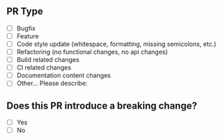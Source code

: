 <!---
  Please read the contribution guide before sending your first commit:
   https://github.com/sharvit/nodejs-redirect/blob/master/contributing.md

  Describe your changes in detail
  Why is this change required? What problem does it solve?
  If it fixes an open issue, please link to the issue here.
-->

## PR Type

<!---
  What types of changes does your code introduce?
  Put an `x` in all the boxes that apply:
-->

* [ ] Bugfix
* [ ] Feature
* [ ] Code style update (whitespace, formatting, missing semicolons, etc.)
* [ ] Refactoring (no functional changes, no api changes)
* [ ] Build related changes
* [ ] CI related changes
* [ ] Documentation content changes
* [ ] Other… Please describe:

## Does this PR introduce a breaking change?

<!--
  If this PR contains a breaking change,
  please also describe the impact and migration path for existing applications
-->

* [ ] Yes
* [ ] No
